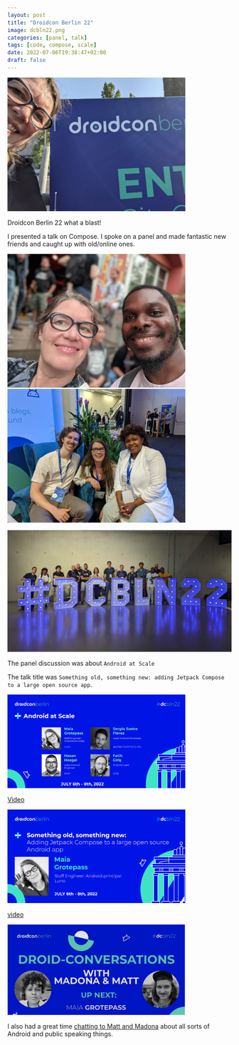 ```yaml
---
layout: post
title: "Droidcon Berlin 22"
image: dcbln22.png
categories: [panel, talk]
tags: [code, compose, scale]
date: 2022-07-06T19:38:47+02:00
draft: false
---
```


<img src="dcbln22arrive.jpg" alt="drawing" width="400"/>

Droidcon Berlin 22 what a blast!

I presented a talk  on Compose. I spoke on a panel and made fantastic new friends and caught up with old/online ones.

<img src="SFMaia.jpg" alt="Meeting Mat and Madona" width="400"/><img src="MattMadonaMaia.jpg" alt="Matt and Madona" width="400"/>

<img src="dcbln22gdes.jpg" alt="Meeting Segun" width="600"/>


The panel discussion was about `Android at Scale`

The talk title was `Something old, something new: adding Jetpack Compose to a large open source app`. 

<img src="dcbln22panel.jpg" alt="Android at Scale" width="400"/>

[Video](https://www.droidcon.com/2022/08/01/something-old-something-new-adding-jetpack-compose-to-a-large-open-source-android-app-2/)

<img src="dcbln22talk.jpg" alt="Something old, something new" width="400"/>

[video](https://www.droidcon.com/2022/08/01/android-at-scale/)

<img src="dcbln22-droid-conversations.png" alt="Droid conversations with Matt and Madona" width="400"/>

I also  had a great time [chatting to Matt and Madona](https://www.droidcon.com/2022/09/21/maia-grotepass/) about all sorts of Android and public speaking things.


